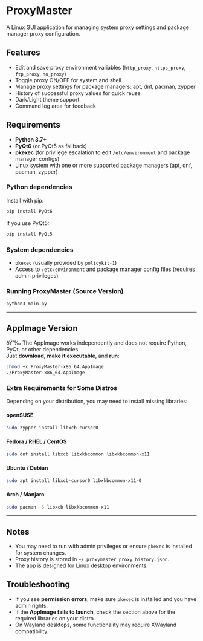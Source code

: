 # ProxyMaster

A Linux GUI application for managing system proxy settings and package manager proxy configuration.

## Features
- Edit and save proxy environment variables (`http_proxy`, `https_proxy`, `ftp_proxy`, `no_proxy`)
- Toggle proxy ON/OFF for system and shell
- Manage proxy settings for package managers: apt, dnf, pacman, zypper
- History of successful proxy values for quick reuse
- Dark/Light theme support
- Command log area for feedback

## Requirements
- **Python 3.7+**
- **PyQt6** (or PyQt5 as fallback)
- **pkexec** (for privilege escalation to edit `/etc/environment` and package manager configs)
- Linux system with one or more supported package managers (apt, dnf, pacman, zypper)

### Python dependencies
Install with pip:
```bash
pip install PyQt6
```
If you use PyQt5:
```bash
pip install PyQt5
```

### System dependencies
- `pkexec` (usually provided by `policykit-1`)
- Access to `/etc/environment` and package manager config files (requires admin privileges)

### Running ProxyMaster (Source Version)
```bash
python3 main.py
```

---

## AppImage Version
ðŸ‘‰ The AppImage works independently and does not require Python, PyQt, or other dependencies.  
Just **download**, **make it executable**, and **run**:

```bash
chmod +x ProxyMaster-x86_64.AppImage
./ProxyMaster-x86_64.AppImage
```

### Extra Requirements for Some Distros
Depending on your distribution, you may need to install missing libraries:

#### **openSUSE**
```bash
sudo zypper install libxcb-cursor0
```

#### **Fedora / RHEL / CentOS**
```bash
sudo dnf install libxcb libxkbcommon libxkbcommon-x11
```

#### **Ubuntu / Debian**
```bash
sudo apt install libxcb-cursor0 libxkbcommon-x11-0
```

#### **Arch / Manjaro**
```bash
sudo pacman -S libxcb libxkbcommon-x11
```

---

## Notes
- You may need to run with admin privileges or ensure `pkexec` is installed for system changes.
- Proxy history is stored in `~/.proxymaster_proxy_history.json`.
- The app is designed for Linux desktop environments.

## Troubleshooting
- If you see **permission errors**, make sure `pkexec` is installed and you have admin rights.
- If the **AppImage fails to launch**, check the section above for the required libraries on your distro.
- On Wayland desktops, some functionality may require XWayland compatibility.
